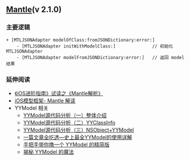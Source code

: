 [Mantle](https://github.com/Mantle/Mantle)(v 2.1.0)
-------

### 主要逻辑

```
+ [MTLJSONAdapter modelOfClass:fromJSONDictionary:error:]
	- [MTLJSONAdapter initWithModelClass:]              // 初始化 MTLJSONAdapter
	- [MTLJSONAdapter modelFromJSONDictionary:error:]   // 返回 model 结果
```


### 延伸阅读
- [《iOS进阶指南》试读之《Mantle解析》](http://www.jianshu.com/p/f49ddbf8a2ea)
- [iOS模型框架- Mantle 解读](http://www.jianshu.com/p/d9e66beedb8f)
- YYModel 相关
   - [YYModel源代码分析（一）整体介绍](http://www.jianshu.com/p/5428552be6ce)
   - [YYModel源代码分析（二）YYClassInfo](http://www.jianshu.com/p/012dbce17a50)
   - [YYModel源代码分析（三）NSObject+YYModel](http://www.jianshu.com/p/7cf8b43f5d88)
   - [一篇文章全吃透—史上最全YYModel的使用详解](http://www.jianshu.com/p/25e678fa43d3)
   - [手把手带你撸一个 YYModel 的精简版](http://www.jianshu.com/p/b822285f73ac)
   - [揭秘 YYModel 的魔法](https://lision.me/yymodel_x01/)
